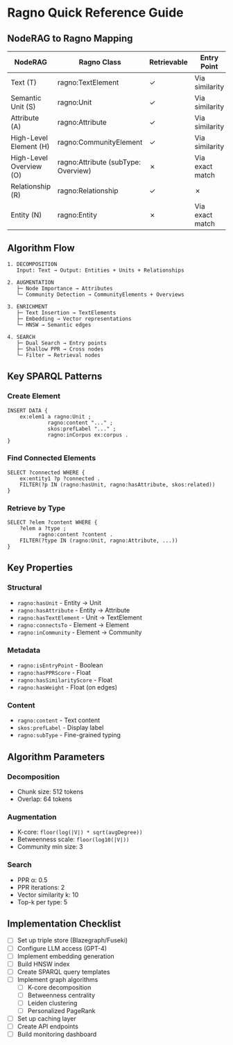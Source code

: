 # Ragno Quick Reference Guide

## NodeRAG to Ragno Mapping

| NodeRAG | Ragno Class | Retrievable | Entry Point |
|---------|-------------|-------------|-------------|
| Text (T) | ragno:TextElement | ✓ | Via similarity |
| Semantic Unit (S) | ragno:Unit | ✓ | Via similarity |
| Attribute (A) | ragno:Attribute | ✓ | Via similarity |
| High-Level Element (H) | ragno:CommunityElement | ✓ | Via similarity |
| High-Level Overview (O) | ragno:Attribute (subType: Overview) | ✗ | Via exact match |
| Relationship (R) | ragno:Relationship | ✓ | ✗ |
| Entity (N) | ragno:Entity | ✗ | Via exact match |

## Algorithm Flow

```
1. DECOMPOSITION
   Input: Text → Output: Entities + Units + Relationships

2. AUGMENTATION
   ├─ Node Importance → Attributes
   └─ Community Detection → CommunityElements + Overviews

3. ENRICHMENT
   ├─ Text Insertion → TextElements
   ├─ Embedding → Vector representations
   └─ HNSW → Semantic edges

4. SEARCH
   ├─ Dual Search → Entry points
   ├─ Shallow PPR → Cross nodes
   └─ Filter → Retrieval nodes
```

## Key SPARQL Patterns

### Create Element
```sparql
INSERT DATA {
    ex:elem1 a ragno:Unit ;
             ragno:content "..." ;
             skos:prefLabel "..." ;
             ragno:inCorpus ex:corpus .
}
```

### Find Connected Elements
```sparql
SELECT ?connected WHERE {
    ex:entity1 ?p ?connected .
    FILTER(?p IN (ragno:hasUnit, ragno:hasAttribute, skos:related))
}
```

### Retrieve by Type
```sparql
SELECT ?elem ?content WHERE {
    ?elem a ?type ;
          ragno:content ?content .
    FILTER(?type IN (ragno:Unit, ragno:Attribute, ...))
}
```

## Key Properties

### Structural
- `ragno:hasUnit` - Entity → Unit
- `ragno:hasAttribute` - Entity → Attribute  
- `ragno:hasTextElement` - Unit → TextElement
- `ragno:connectsTo` - Element → Element
- `ragno:inCommunity` - Element → Community

### Metadata
- `ragno:isEntryPoint` - Boolean
- `ragno:hasPPRScore` - Float
- `ragno:hasSimilarityScore` - Float
- `ragno:hasWeight` - Float (on edges)

### Content
- `ragno:content` - Text content
- `skos:prefLabel` - Display label
- `ragno:subType` - Fine-grained typing

## Algorithm Parameters

### Decomposition
- Chunk size: 512 tokens
- Overlap: 64 tokens

### Augmentation
- K-core: `floor(log(|V|) * sqrt(avgDegree))`
- Betweenness scale: `floor(log10(|V|))`
- Community min size: 3

### Search
- PPR α: 0.5
- PPR iterations: 2
- Vector similarity k: 10
- Top-k per type: 5

## Implementation Checklist

- [ ] Set up triple store (Blazegraph/Fuseki)
- [ ] Configure LLM access (GPT-4)
- [ ] Implement embedding generation
- [ ] Build HNSW index
- [ ] Create SPARQL query templates
- [ ] Implement graph algorithms
  - [ ] K-core decomposition
  - [ ] Betweenness centrality
  - [ ] Leiden clustering
  - [ ] Personalized PageRank
- [ ] Set up caching layer
- [ ] Create API endpoints
- [ ] Build monitoring dashboard